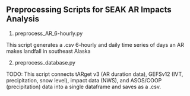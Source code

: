## Preprocessing Scripts for SEAK AR Impacts Analysis

1. preprocess_AR_6-hourly.py

This script generates a .csv 6-hourly and daily time series of days an AR makes landfall in southeast Alaska 

2. preprocess_database.py

TODO: This script connects tARget v3 (AR duration data), GEFSv12 (IVT, precipitation, snow level), impact data (NWS), and ASOS/COOP (precipitation) data into a single dataframe and saves as a .csv.

